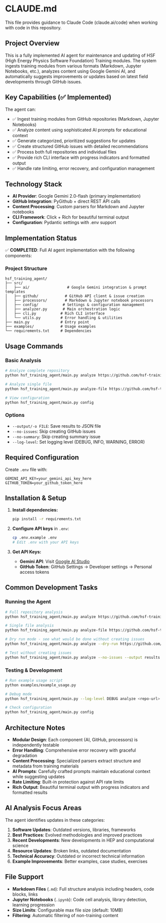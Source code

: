 # CLAUDE.md

This file provides guidance to Claude Code (claude.ai/code) when working with code in this repository.

## Project Overview

This is a fully implemented AI agent for maintenance and updating of HSF (High Energy Physics Software Foundation) Training modules. The system ingests training modules from various formats (Markdown, Jupyter Notebooks, etc.), analyzes content using Google Gemini AI, and automatically suggests improvements or updates based on latest field developments through GitHub issues.

## Key Capabilities (✅ Implemented)

The agent can:
- ✅ Ingest training modules from GitHub repositories (Markdown, Jupyter Notebooks)
- ✅ Analyze content using sophisticated AI prompts for educational context
- ✅ Generate categorized, prioritized suggestions for updates
- ✅ Create structured GitHub issues with detailed recommendations
- ✅ Process both full repositories and individual files
- ✅ Provide rich CLI interface with progress indicators and formatted output
- ✅ Handle rate limiting, error recovery, and configuration management

## Technology Stack

- **AI Provider**: Google Gemini 2.0-flash (primary implementation)
- **GitHub Integration**: PyGithub + direct REST API calls
- **Content Processing**: Custom parsers for Markdown and Jupyter notebooks
- **CLI Framework**: Click + Rich for beautiful terminal output
- **Configuration**: Pydantic settings with .env support

## Implementation Status

✅ **COMPLETED**: Full AI agent implementation with the following components:

### Project Structure
```
hsf_training_agent/
├── src/
│   ├── ai/                 # Google Gemini integration & prompt templates
│   ├── github/            # GitHub API client & issue creation
│   ├── processors/        # Markdown & Jupyter notebook processors
│   ├── config/           # Settings & configuration management
│   ├── analyzer.py       # Main orchestration logic
│   ├── cli.py           # Rich CLI interface
│   └── utils.py         # Error handling & utilities
├── main.py              # Entry point
├── examples/            # Usage examples
└── requirements.txt     # Dependencies
```

## Usage Commands

### Basic Analysis
```bash
# Analyze complete repository
python hsf_training_agent/main.py analyze https://github.com/hsf-training/repo-name

# Analyze single file
python hsf_training_agent/main.py analyze-file https://github.com/hsf-training/repo-name path/to/file.md

# View configuration
python hsf_training_agent/main.py config
```

### Options
- `--output/-o FILE`: Save results to JSON file
- `--no-issues`: Skip creating GitHub issues
- `--no-summary`: Skip creating summary issue
- `--log-level`: Set logging level (DEBUG, INFO, WARNING, ERROR)

## Required Configuration

Create `.env` file with:
```
GEMINI_API_KEY=your_gemini_api_key_here
GITHUB_TOKEN=your_github_token_here
```

## Installation & Setup

1. **Install dependencies:**
   ```bash
   pip install -r requirements.txt
   ```

2. **Configure API keys** in `.env`:
   ```bash
   cp .env.example .env
   # Edit .env with your API keys
   ```

3. **Get API Keys:**
   - **Gemini API**: Visit [Google AI Studio](https://ai.google.dev/) 
   - **GitHub Token**: GitHub Settings → Developer settings → Personal access tokens

## Common Development Tasks

### Running the Agent
```bash
# Full repository analysis
python hsf_training_agent/main.py analyze https://github.com/hsf-training/repo-name

# Single file analysis
python hsf_training_agent/main.py analyze-file https://github.com/hsf-training/repo-name path/to/file.md

# Dry run mode - see what would be done without creating issues
python hsf_training_agent/main.py analyze --dry-run https://github.com/hsf-training/repo-name

# Test without creating issues
python hsf_training_agent/main.py analyze --no-issues --output results.json <repo-url>
```

### Testing & Development
```bash
# Run example usage script
python examples/example_usage.py

# Debug mode
python hsf_training_agent/main.py --log-level DEBUG analyze <repo-url>

# Check configuration
python hsf_training_agent/main.py config
```

## Architecture Notes

- **Modular Design**: Each component (AI, GitHub, processors) is independently testable
- **Error Handling**: Comprehensive error recovery with graceful degradation
- **Content Processing**: Specialized parsers extract structure and metadata from training materials
- **AI Prompts**: Carefully crafted prompts maintain educational context while suggesting updates
- **Rate Limiting**: Built-in protection against API rate limits
- **Rich Output**: Beautiful terminal output with progress indicators and formatted results

## AI Analysis Focus Areas

The agent identifies updates in these categories:
1. **Software Updates**: Outdated versions, libraries, frameworks
2. **Best Practices**: Evolved methodologies and improved practices
3. **Recent Developments**: New developments in HEP and computational science
4. **Resource Updates**: Broken links, outdated documentation
5. **Technical Accuracy**: Outdated or incorrect technical information
6. **Example Improvements**: Better examples, case studies, exercises

## File Support

- **Markdown Files** (`.md`): Full structure analysis including headers, code blocks, links
- **Jupyter Notebooks** (`.ipynb`): Code cell analysis, library detection, learning progression
- **Size Limits**: Configurable max file size (default: 10MB)
- **Filtering**: Automatic filtering of non-training content